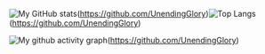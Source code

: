![My GitHub stats](https://github-readme-stats.vercel.app/api?username=UnendingGlory&show_icons=true&theme=buefy)(https://github.com/UnendingGlory)![Top Langs](https://github-readme-stats.vercel.app/api/top-langs/?username=UnendingGlory&layout=compact&theme=buefy&langs_count=10)(https://github.com/UnendingGlory)

![My github activity graph](https://activity-graph.herokuapp.com/graph?username=UnendingGlory&theme=minimal)(https://github.com/UnendingGlory)
